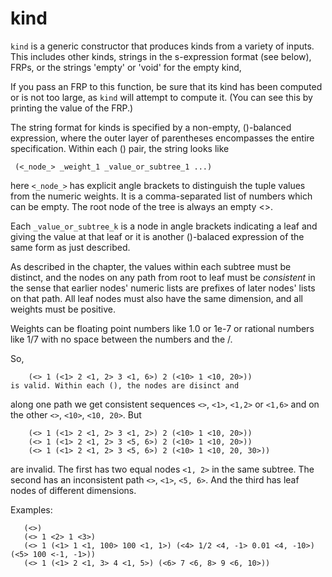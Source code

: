 # kind

`kind` is a generic constructor that produces kinds from a variety
of inputs. This includes other kinds, strings in the s-expression
format (see below), FRPs, or the strings 'empty' or 'void' for the
empty kind,

If you pass an FRP to this function, be sure that its kind has
been computed or is not too large, as `kind` will attempt to
compute it. (You can see this by printing the value of the FRP.)

The string format for kinds is specified by a non-empty, ()-balanced
expression, where the outer layer of parentheses encompasses the
entire specification. Within each () pair, the string looks like
```
 (<_node_> _weight_1 _value_or_subtree_1 ...)
```
here `<_node_>` has explicit angle brackets to distinguish the
tuple values from the numeric weights. It is a comma-separated
list of numbers which can be empty. The root node of the
tree is always an empty <>.

Each `_value_or_subtree_k` is a node in angle brackets indicating
a leaf and giving the value at that leaf or it is another
()-balaced expression of the same form as just described.

As described in the chapter, the values within each subtree must be
distinct, and the nodes on any path from root to leaf must be
*consistent* in the sense that earlier nodes' numeric lists are
prefixes of later nodes' lists on that path. All leaf nodes must
also have the same dimension, and all weights must be positive.

Weights can be floating point numbers like 1.0 or 1e-7
or rational numbers like 1/7 with no space between the numbers and the /.

So,
```
    (<> 1 (<1> 2 <1, 2> 3 <1, 6>) 2 (<10> 1 <10, 20>))
is valid. Within each (), the nodes are disinct and
```
along one path we get consistent sequences `<>`, `<1>`, `<1,2>` or `<1,6>`
and on the other `<>`, `<10>`, `<10, 20>`.
But 
```
    (<> 1 (<1> 2 <1, 2> 3 <1, 2>) 2 (<10> 1 <10, 20>))
    (<> 1 (<1> 2 <1, 2> 3 <5, 6>) 2 (<10> 1 <10, 20>))
    (<> 1 (<1> 2 <1, 2> 3 <5, 6>) 2 (<10> 1 <10, 20, 30>))
```
are invalid. The first has two equal nodes `<1, 2>` in the
same subtree. The second has an inconsistent path `<>`, `<1>`,
`<5, 6>`. And the third has leaf nodes of different dimensions.

Examples:

```
   (<>)
   (<> 1 <2> 1 <3>)
   (<> 1 (<1> 1 <1, 100> 100 <1, 1>) (<4> 1/2 <4, -1> 0.01 <4, -10>) (<5> 100 <-1, -1>))
   (<> 1 (<1> 2 <1, 3> 4 <1, 5>) (<6> 7 <6, 8> 9 <6, 10>))
```
